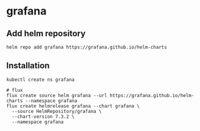 # grafana

## Add helm repository

```
helm repo add grafana https://grafana.github.io/helm-charts
```

## Installation
```
kubectl create ns grafana

# flux
flux create source helm grafana --url https://grafana.github.io/helm-charts --namespace grafana
flux create helmrelease grafana --chart grafana \
  --source HelmRepository/grafana \
  --chart-version 7.3.2 \
  --namespace grafana
```